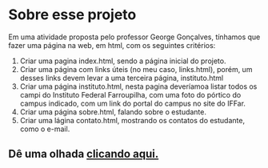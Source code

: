 # Sobre esse projeto
Em uma atividade proposta pelo professor George Gonçalves, tínhamos que fazer uma página na web, em html, com os seguintes critérios:
1. Criar uma pagina index.html, sendo a página inicial do projeto.
2. Criar uma página com links úteis (no meu caso, links.html), porém, um desses links devem levar a uma terceira página, instituto.html
3. Criar uma página instituto.html, nesta pagina deveríamoa listar todos os campi do Instituto Federal Farroupilha, com uma foto do pórtico do campus indicado, com um link do portal do campus no site do IFFar.
4. Criar uma página sobre.html, falando sobre o estudante.
5. Criar uma lágina contato.html, mostrando os contatos do estudante, como o e-mail.
## Dê uma olhada [clicando aqui.](https://bru.is-a.dev/trabalho-iffar-html)
